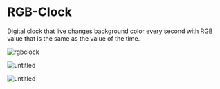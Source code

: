 # RGB-Clock

Digital clock that live changes background color every second with RGB value that is the same as the value of the time.

![rgbclock](https://user-images.githubusercontent.com/31318398/30811073-5d744466-a207-11e7-8ec7-7f05e9a7c9df.png)

![untitled](https://user-images.githubusercontent.com/31318398/31118583-39920196-a82e-11e7-8c13-7f39318fe77b.png)

![untitled](https://user-images.githubusercontent.com/31318398/31118712-a896141a-a82e-11e7-8007-633ac773f564.png)
